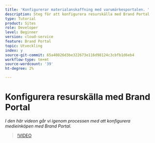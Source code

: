 ```yaml
---
title: 'Konfigurerar materialanskaffning med varumärkesportalen. '
description: Steg för att konfigurera resurskälla med Brand Portal
type: Tutorial
product: Sites
role: Developer
level: Beginner
version: cloud-service
feature: Brand Portal
topic: Utveckling
index: y
source-git-commit: 65a40826d3be322673e116d98124c3cbfb1d6eb4
workflow-type: tm+mt
source-wordcount: '39'
ht-degree: 2%

---
```



# Konfigurera resurskälla med Brand Portal

*I den här videon går vi igenom processen med att konfigurera medieinköpen med Brand Portal.*

>[!VIDEO](https://video.tv.adobe.com/v/335451?quality=9&learn=on)

